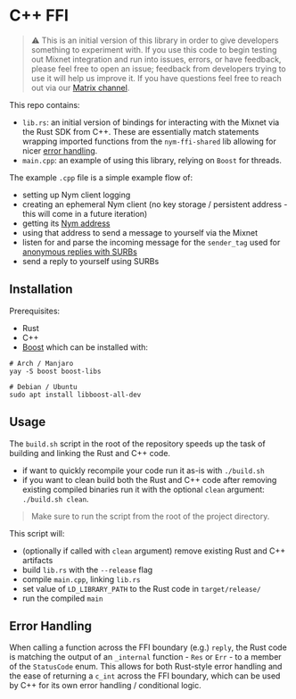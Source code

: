 # C++ FFI 
> ⚠️ This is an initial version of this library in order to give developers something to experiment with. If you use this code to begin testing out Mixnet integration and run into issues, errors, or have feedback, please feel free to open an issue; feedback from developers trying to use it will help us improve it. If you have questions feel free to reach out via our [Matrix channel](https://matrix.to/#/#dev:nymtech.chat).  

This repo contains:
* `lib.rs`: an initial version of bindings for interacting with the Mixnet via the Rust SDK from C++. These are essentially match statements wrapping imported functions from the `nym-ffi-shared` lib allowing for nicer [error handling](#error-handling-).  
* `main.cpp`: an example of using this library, relying on `Boost` for threads. 

The example `.cpp` file is a simple example flow of: 
* setting up Nym client logging 
* creating an ephemeral Nym client (no key storage / persistent address - this will come in a future iteration)
* getting its [Nym address](https://nymtech.net/docs/clients/addressing-system.html)
* using that address to send a message to yourself via the Mixnet 
* listen for and parse the incoming message for the `sender_tag` used for [anonymous replies with SURBs](https://nymtech.net/docs/architecture/traffic-flow.html#private-replies-using-surbs)
* send a reply to yourself using SURBs

## Installation 
Prerequisites: 
* Rust
* C++  
* [Boost](https://www.boost.org/) which can be installed with:
```
# Arch / Manjaro 
yay -S boost boost-libs 

# Debian / Ubuntu 
sudo apt install libboost-all-dev
```

## Usage
The `build.sh` script in the root of the repository speeds up the task of building and linking the Rust and C++ code. 
* if want to quickly recompile your code run it as-is with `./build.sh` 
* if you want to clean build both the Rust and C++ code after removing existing compiled binaries run it with the optional `clean` argument: `./build.sh clean`. 
 
> Make sure to run the script from the root of the project directory. 

This script will: 
* (optionally if called with `clean` argument) remove existing Rust and C++ artifacts
* build `lib.rs` with the `--release` flag
* compile `main.cpp`, linking `lib.rs` 
* set value of `LD_LIBRARY_PATH` to the Rust code in `target/release/`
* run the compiled `main`

## Error Handling 
When calling a function across the FFI boundary (e.g.) `reply`, the Rust code is matching the output of an `_internal` function - `Res` or `Err` - to a member of the `StatusCode` enum. This allows for both Rust-style error handling and the ease of returning a `c_int` across the FFI boundary, which can be used by C++ for its own error handling / conditional logic.


